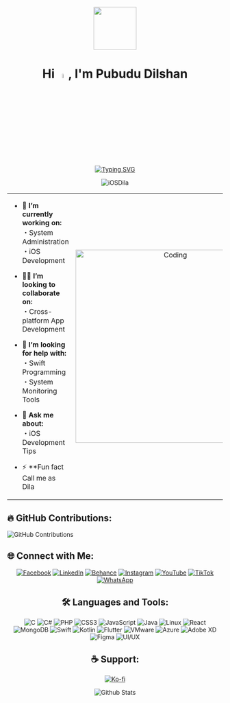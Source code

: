 <p align="center" >
<img  src = "https://github.com/7oSkaaa/7oSkaaa/blob/main/Images/about_me.gif?raw=true" width = 100px></p>

<h1 align="center">Hi <img src="https://media.giphy.com/media/hvRJCLFzcasrR4ia7z/giphy.gif" width="5%">,  I'm Pubudu Dilshan </h1>

<p align="center">
  <a href
="https://git.io/typing-svg"><img src="https://readme-typing-svg.demolab.com?font=Fira+Code&pause=1000&color=D2A306&center=true&vCenter=true&random=false&width=600&lines=Experienced +IT+Professional;Always+learning+new+things;Using+Software+as+a+solution+for+every+Problem" alt="Typing SVG" /></a>

</p>

<p align="center"> <img src="https://komarev.com/ghpvc/?username=iOSDila&label=Profile%20views&color=0e75b6&style=flat" alt="iOSDila" /> </p>

<table align="center">
<tr border="none">
<td width="50%" align="left">

- 🌱 **I’m currently working on:**<br>
  ・System Administration<br>
  ・iOS Development<br>

- 🧑‍🎓 **I’m looking to collaborate on:**<br>
  ・Cross-platform App Development<br>

- 🤝 **I’m looking for help with:**<br>
  ・Swift Programming<br>
  ・System Monitoring Tools<br>

- 💬 **Ask me about:**<br>
  ・iOS Development Tips<br>

- ⚡ **Fun fact Call me as Dila


</td>
<td width="50%" align="center">

  <img align="center" alt="Coding" width="450" src="https://repository-images.githubusercontent.com/588181932/e36ec678-7984-4cdd-8e4c-a3932772ff8e">

  
  </td>
</tr>
</table>

<div class="container">
  <h2>🔥 GitHub Contributions:</h2>
  <img src="https://github-readme-stats.vercel.app/api?username=iOSDila&show_icons=true&theme=radical" alt="GitHub Contributions">
</div>

<!--<div class="container">
  <h2>🔥 Contributions:</h2>
  <img src="http://github-readme-streak-stats.herokuapp.com?user=iOSDila&theme=radical" alt="GitHub Streak">
</div> -->

  <h2>🌐 Connect with Me:</h2>
  <p align="center">
    <a href="https://www.facebook.com/D.K.Pubudu.Dilshan/"><img src="https://img.icons8.com/color/48/000000/facebook.png" alt="Facebook"/></a>
    <a href="https://www.linkedin.com/in/pubududilshan/"><img src="https://img.icons8.com/color/48/000000/linkedin.png" alt="LinkedIn"/></a>
    <a href="https://www.behance.net/pubududilshan"><img src="https://img.icons8.com/color/48/000000/behance.png" alt="Behance"/></a>
    <a href="https://www.instagram.com/dila_z_97/"><img src="https://img.icons8.com/color/48/000000/instagram-new.png" alt="Instagram"/></a>
    <a href="https://www.youtube.com/@pubududilshan4769"><img src="https://img.icons8.com/color/48/000000/youtube-play.png" alt="YouTube"/></a>
    <a href="https://www.tiktok.com/@tech.with.dila"><img src="https://img.icons8.com/color/48/000000/tiktok.png" alt="TikTok"/></a>
    <a href="https://wa.me/94713620406"><img src="https://img.icons8.com/color/48/000000/whatsapp.png" alt="WhatsApp"/></a>
  </p>
</div>

<div style="text-align: center; margin-top: 20px;">
  <h2>🛠️ Languages and Tools:</h2>
  <p align="center">
    <img src="https://img.icons8.com/color/48/000000/c-programming.png" alt="C"/>
    <img src="https://img.icons8.com/color/48/000000/c-sharp-logo.png" alt="C#"/>
    <img src="https://img.icons8.com/color/48/000000/php.png" alt="PHP"/>
    <img src="https://img.icons8.com/color/48/000000/css3.png" alt="CSS3"/>
    <img src="https://img.icons8.com/color/48/000000/javascript.png" alt="JavaScript"/>
    <img src="https://img.icons8.com/color/48/000000/java-coffee-cup-logo.png" alt="Java"/>
    <img src="https://img.icons8.com/color/48/000000/linux.png" alt="Linux"/>
    <img src="https://img.icons8.com/color/48/000000/react-native.png" alt="React"/>
    <img src="https://img.icons8.com/color/48/000000/mongodb.png" alt="MongoDB"/>
    <img src="https://img.icons8.com/color/48/000000/swift.png" alt="Swift"/>
    <img src="https://img.icons8.com/color/48/000000/kotlin.png" alt="Kotlin"/>
    <img src="https://img.icons8.com/color/48/000000/flutter.png" alt="Flutter"/>
    <img src="https://img.icons8.com/color/48/000000/vmware.png" alt="VMware"/>
    <img src="https://img.icons8.com/fluency/48/azure-1.png" alt="Azure"/>
    <img src="https://img.icons8.com/color/48/000000/adobe-xd.png" alt="Adobe XD"/>
    <img src="https://img.icons8.com/color/48/000000/figma.png" alt="Figma"/>
    <img src="https://img.icons8.com/color/48/000000/design.png" alt="UI/UX"/>
  </p>
</div>

<div style="text-align: center; margin-top: 20px;">
  <h2>☕ Support:</h2>
 <p align="center">
    <a href="https://ko-fi.com/pubududilshan" target="_blank">
      <img src="https://img.shields.io/badge/Support%20Me%20on%20Ko--fi-29ABE0?style=for-the-badge&logo=ko-fi&logoColor=white" alt="Ko-fi">
    </a>
  </p>
</div>

<p align="center">
        <img src="https://raw.githubusercontent.com/mayhemantt/mayhemantt/Update/svg/Bottom.svg" alt="Github Stats" />
</p>
